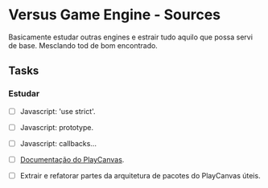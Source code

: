 # Versus Game Engine - Sources

Basicamente estudar outras engines e estrair tudo aquilo que possa servi de base. Mesclando tod de bom encontrado.

## Tasks

### Estudar

- [ ] Javascript: 'use strict'.
- [ ] Javascript: prototype.
- [ ] Javascript: callbacks...
- [ ] [Documentação do PlayCanvas](https://developer.playcanvas.com/en/user-manual/).

- [ ] Extrair e refatorar partes da arquitetura de pacotes do PlayCanvas úteis.
